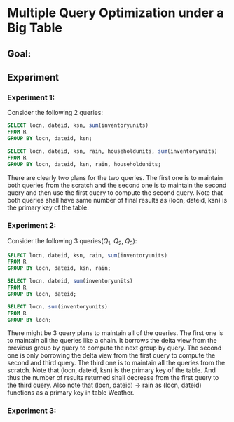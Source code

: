 # Multiple Query Optimization under a Big Table

## Goal:

## Experiment

### Experiment 1:
Consider the following 2 queries:
```sql
SELECT locn, dateid, ksn, sum(inventoryunits)
FROM R
GROUP BY locn, dateid, ksn;

SELECT locn, dateid, ksn, rain, householdunits, sum(inventoryunits)
FROM R
GROUP BY locn, dateid, ksn, rain, householdunits;
```

There are clearly two plans for the two queries. The first one is to maintain both queries from the scratch and the
second one is to maintain the second query and then use the first query to compute the second query. Note that
both queries shall have same number of final results as (locn, dateid, ksn) is the primary key of the table.


### Experiment 2:

Consider the following 3 queries($Q_1$, $Q_2$, $Q_3$):

```sql
SELECT locn, dateid, ksn, rain, sum(inventoryunits)
FROM R
GROUP BY locn, dateid, ksn, rain;

SELECT locn, dateid, sum(inventoryunits)
FROM R
GROUP BY locn, dateid;

SELECT locn, sum(inventoryunits)
FROM R
GROUP BY locn;
```
There might be 3 query plans to maintain all of the queries. The first one is to maintain all the queries like a chain.
It borrows the delta view from the previous group by query to compute the next group by query. The second one is only 
borrowing the delta view from the first query to compute the second and third query. The third one is to maintain all
the queries from the scratch. Note that (locn, dateid, ksn) is the primary key of the table. And thus the number of 
results returned shall decrease from the first query to the third query. Also note that (locn, dateid) -> rain as
(locn, dateid) functions as a primary key in table Weather. 

### Experiment 3:
